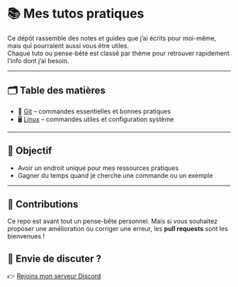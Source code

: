 # 📚 Mes tutos pratiques

Ce dépôt rassemble des notes et guides que j’ai écrits pour moi-même, mais qui pourraient aussi vous être utiles.  
Chaque tuto ou pense-bête est classé par thème pour retrouver rapidement l’info dont j’ai besoin.

---

## 🗂️ Table des matières
- 🌱 [Git](./tutos-git) – commandes essentielles et bonnes pratiques
- 🖥️ [Linux](./tutos-linux) – commandes utiles et configuration système

---

## 🎯 Objectif
- Avoir un endroit unique pour mes ressources pratiques  
- Gagner du temps quand je cherche une commande ou un exemple

---

## 🤝 Contributions
Ce repo est avant tout un pense-bête personnel.
Mais si vous souhaitez proposer une amélioration ou corriger une erreur, les **pull requests** sont les bienvenues !

## 💬 Envie de discuter ?
👉 [Rejoins mon serveur Discord](https://discord.gg/msaPJjBMbZ)
